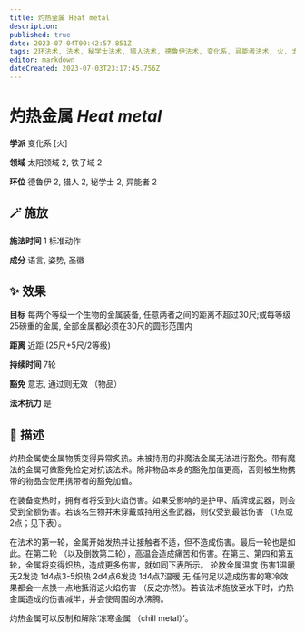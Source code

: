 ```yaml
---
title: 灼热金属 Heat metal
description: 
published: true
date: 2023-07-04T00:42:57.851Z
tags: 2环法术, 法术, 秘学士法术, 猎人法术, 德鲁伊法术, 变化系, 异能者法术, 火, 太阳领域, 铁子域
editor: markdown
dateCreated: 2023-07-03T23:17:45.756Z
---
```


# **灼热金属** *Heat metal*

**学派** 变化系 \[火\] 

**领域** 太阳领域 2, 铁子域 2

**环位** 德鲁伊 2, 猎人 2, 秘学士 2, 异能者 2

## 🪄 施放

**施法时间** 1 标准动作

**成分** 语言, 姿势, 圣徽

## ✨ 效果 

**目标** 每两个等级一个生物的金属装备, 任意两者之间的距离不超过30尺;或每等级25磅重的金属, 全部金属都必须在30尺的圆形范围内 

**距离** 近距 (25尺+5尺/2等级)  

**持续时间** 7轮 

**豁免** 意志, 通过则无效 （物品）

**法术抗力** 是

## 📖 描述

灼热金属使金属物质变得异常炙热。未被持用的非魔法金属无法进行豁免。带有魔法的金属可做豁免检定对抗该法术。除非物品本身的豁免加值更高，否则被生物携带的物品会使用携带者的豁免加值。

在装备变热时，拥有者将受到火焰伤害。如果受影响的是护甲、盾牌或武器，则会受到全额伤害。若该名生物并未穿戴或持用这些武器，则仅受到最低伤害 （1点或2点；见下表）。

在法术的第一轮，金属开始发热并让接触者不适，但不造成伤害。最后一轮也是如此。在第二轮 （以及倒数第二轮），高温会造成痛苦和伤害。在第三、第四和第五轮，金属将变得炽热，造成更多伤害，就如同下表所示。    轮数金属温度 伤害1温暖 无2发烫 1d4点3-5炽热 2d4点6发烫 1d4点7温暖 无     任何足以造成伤害的寒冷效果都会一点换一点地抵消这火焰伤害 （反之亦然）。若该法术施放至水下时，灼热金属造成的伤害减半，并会使周围的水沸腾。

灼热金属可以反制和解除‘冻寒金属 （chill metal）’。
    